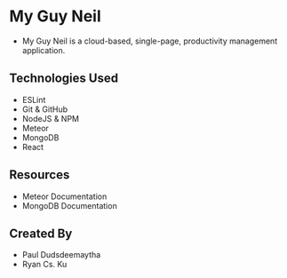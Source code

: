 # My Guy Neil
* My Guy Neil is a cloud-based, single-page, productivity management application.

## Technologies Used
* ESLint
* Git & GitHub
* NodeJS & NPM
* Meteor
* MongoDB
* React

## Resources
* Meteor Documentation
* MongoDB Documentation

## Created By
* Paul Dudsdeemaytha 
* Ryan Cs. Ku